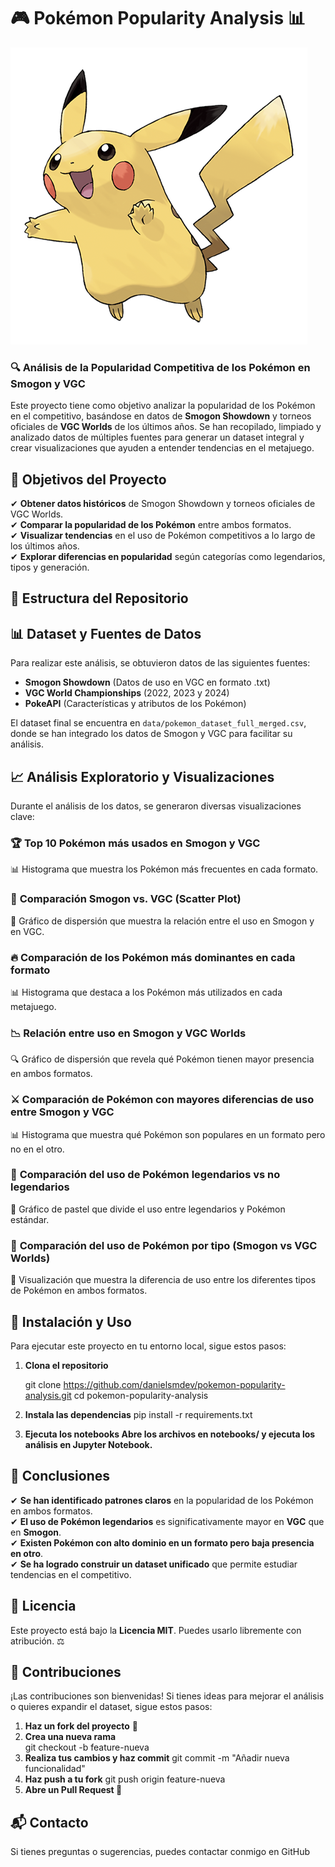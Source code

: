 # 🎮 Pokémon Popularity Analysis 📊

![Pokémon Banner](https://raw.githubusercontent.com/PokeAPI/sprites/master/sprites/pokemon/other/official-artwork/25.png)  

### 🔍 Análisis de la Popularidad Competitiva de los Pokémon en Smogon y VGC

Este proyecto tiene como objetivo analizar la popularidad de los Pokémon en el competitivo, basándose en datos de **Smogon Showdown** y torneos oficiales de **VGC Worlds** de los últimos años. Se han recopilado, limpiado y analizado datos de múltiples fuentes para generar un dataset integral y crear visualizaciones que ayuden a entender tendencias en el metajuego.

## 🚀 Objetivos del Proyecto

✔ **Obtener datos históricos** de Smogon Showdown y torneos oficiales de VGC Worlds.  
✔ **Comparar la popularidad de los Pokémon** entre ambos formatos.  
✔ **Visualizar tendencias** en el uso de Pokémon competitivos a lo largo de los últimos años.  
✔ **Explorar diferencias en popularidad** según categorías como legendarios, tipos y generación.  


## 📂 Estructura del Repositorio




## 📊 Dataset y Fuentes de Datos

Para realizar este análisis, se obtuvieron datos de las siguientes fuentes:

- **Smogon Showdown** (Datos de uso en VGC en formato .txt)
- **VGC World Championships** (2022, 2023 y 2024)
- **PokeAPI** (Características y atributos de los Pokémon)
  
El dataset final se encuentra en `data/pokemon_dataset_full_merged.csv`, donde se han integrado los datos de Smogon y VGC para facilitar su análisis.

## 📈 Análisis Exploratorio y Visualizaciones

Durante el análisis de los datos, se generaron diversas visualizaciones clave:

### 🏆 **Top 10 Pokémon más usados en Smogon y VGC**
📊 Histograma que muestra los Pokémon más frecuentes en cada formato.

### 📌 **Comparación Smogon vs. VGC (Scatter Plot)**
🎯 Gráfico de dispersión que muestra la relación entre el uso en Smogon y en VGC.

### 🔥 **Comparación de los Pokémon más dominantes en cada formato**
📊 Histograma que destaca a los Pokémon más utilizados en cada metajuego.

### 📉 **Relación entre uso en Smogon y VGC Worlds**
🔍 Gráfico de dispersión que revela qué Pokémon tienen mayor presencia en ambos formatos.

### ⚔️ **Comparación de Pokémon con mayores diferencias de uso entre Smogon y VGC**
📊 Histograma que muestra qué Pokémon son populares en un formato pero no en el otro.

### 🏅 **Comparación del uso de Pokémon legendarios vs no legendarios**
🥇 Gráfico de pastel que divide el uso entre legendarios y Pokémon estándar.

### 🌿 **Comparación del uso de Pokémon por tipo (Smogon vs VGC Worlds)**
🔬 Visualización que muestra la diferencia de uso entre los diferentes tipos de Pokémon en ambos formatos.

## 🔧 Instalación y Uso

Para ejecutar este proyecto en tu entorno local, sigue estos pasos:

1. **Clona el repositorio**

   git clone https://github.com/danielsmdev/pokemon-popularity-analysis.git
   cd pokemon-popularity-analysis

2. **Instala las dependencias**
   pip install -r requirements.txt

3. **Ejecuta los notebooks Abre los archivos en notebooks/ y ejecuta los análisis en Jupyter Notebook.**

## 🎯 Conclusiones

✔ **Se han identificado patrones claros** en la popularidad de los Pokémon en ambos formatos.  
✔ **El uso de Pokémon legendarios** es significativamente mayor en **VGC** que en **Smogon**.  
✔ **Existen Pokémon con alto dominio en un formato pero baja presencia en otro**.  
✔ **Se ha logrado construir un dataset unificado** que permite estudiar tendencias en el competitivo.  

## 📜 Licencia

Este proyecto está bajo la **Licencia MIT**. Puedes usarlo libremente con atribución. ⚖️  

## 🤝 Contribuciones

¡Las contribuciones son bienvenidas! Si tienes ideas para mejorar el análisis o quieres expandir el dataset, sigue estos pasos:

1. **Haz un fork del proyecto** 🍴  
2. **Crea una nueva rama**  
   git checkout -b feature-nueva
3. **Realiza tus cambios y haz commit**
   git commit -m "Añadir nueva funcionalidad"
4. **Haz push a tu fork**
   git push origin feature-nueva
5. **Abre un Pull Request 📩**

## 📬 Contacto
Si tienes preguntas o sugerencias, puedes contactar conmigo en GitHub
